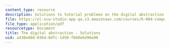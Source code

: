 ```yaml
---
content_type: resource
description: Solutions to tutorial problems on the digital abstraction.
file: https://ol-ocw-studio-app-qa.s3.amazonaws.com/courses/6-004-computation-structures-spring-2009/a430e40d03640dfc1d50f6b0e6d96e00_MIT6_004s09_tutor02_sol.pdf
file_type: application/pdf
resourcetype: Document
title: The digital abstraction - Solutions
uid: a430e40d-0364-0dfc-1d50-f6b0e6d96e00
---
```

